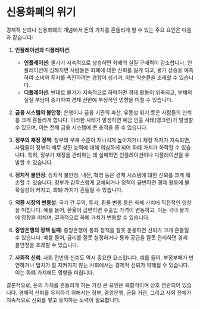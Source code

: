 # 신용화폐의 위기
경제적 신뢰나 신용화폐의 개념에서 돈의 가치를 흔들리게 할 수 있는 주요 요인은 다음과 같습니다:

1. **인플레이션과 디플레이션**: 
   - **인플레이션**: 물가가 지속적으로 상승하면 화폐의 실질 구매력이 감소합니다. 인플레이션이 심해지면 사람들은 화폐에 대한 신뢰를 잃게 되고, 물가 상승을 예측하여 소비와 투자를 촉진하려는 경향이 생기며, 이는 악순환을 초래할 수 있습니다.
   - **디플레이션**: 반대로 물가가 지속적으로 하락하면 경제 활동이 위축되고, 부채의 실질 부담이 증가하여 경제 전반에 부정적인 영향을 미칠 수 있습니다.

2. **금융 시스템의 불안정**: 은행이나 금융 기관의 파산, 유동성 위기 등은 사람들의 신뢰를 크게 흔들리게 합니다. 이러한 사태가 발생하면 예금 인출 사태(뱅크런)가 발생할 수 있으며, 이는 전체 금융 시스템에 큰 충격을 줄 수 있습니다.

3. **정부의 재정 정책**: 정부의 부채 수준이 지나치게 높아지거나 재정 적자가 지속되면, 사람들이 정부의 채무 상환 능력에 대해 의심하게 되어 화폐 가치가 하락할 수 있습니다. 특히, 정부가 재정을 관리하는 데 실패하면 인플레이션이나 디플레이션을 유발할 수 있습니다.

4. **정치적 불안정**: 정치적 불안정, 내전, 혁명 등은 경제 시스템에 대한 신뢰를 크게 훼손할 수 있습니다. 정부가 갑작스럽게 교체되거나 정책이 급변하면 경제 활동에 불확실성이 커지고, 화폐 가치가 흔들릴 수 있습니다.

5. **외환 시장의 변동성**: 국가 간 무역, 투자, 환율 변동 등은 화폐 가치에 직접적인 영향을 미칩니다. 예를 들어, 환율이 급변하면 수출입 가격이 변동하고, 이는 국내 물가에 영향을 미치며, 결과적으로 화폐 가치가 변동할 수 있습니다.

6. **중앙은행의 정책 실패**: 중앙은행이 통화 정책을 잘못 운용하면 신뢰가 크게 흔들릴 수 있습니다. 예를 들어, 금리를 잘못 설정하거나 통화 공급을 잘못 관리하면 경제 불안정을 초래할 수 있습니다.

7. **사회적 신뢰**: 사회 전반의 신뢰도 역시 중요한 요소입니다. 예를 들어, 부정부패가 만연하거나 법치가 잘 지켜지지 않는 사회에서는 경제적 신뢰가 약해질 수 있습니다. 이는 화폐 가치에도 영향을 미칩니다.

결론적으로, 돈의 가치를 흔들리게 하는 가장 큰 요인은 복합적이며 상호 연관되어 있습니다. 경제적 신뢰를 유지하기 위해서는 정부, 중앙은행, 금융 기관, 그리고 사회 전체가 지속적으로 신뢰를 쌓고 유지하는 노력이 필요합니다.
